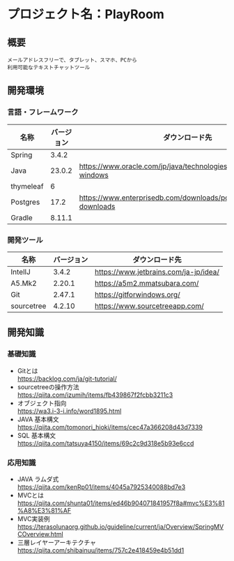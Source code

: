 # プロジェクト名：PlayRoom
## 概要
```
メールアドレスフリーで、タブレット、スマホ、PCから
利用可能なテキストチャットツール
```

## 開発環境
### 言語・フレームワーク

| 名称        | バージョン  | ダウンロード先                                                     |
|-----------|--------|----------------------------------------------------------------------|
| Spring    | 3.4.2  |                                                                      |
| Java      | 23.0.2 | https://www.oracle.com/jp/java/technologies/downloads/#jdk23-windows |
| thymeleaf | 6      |                                                                      |
| Postgres  | 17.2   | https://www.enterprisedb.com/downloads/postgres-postgresql-downloads |
| Gradle    | 8.11.1 |                                                                      |

### 開発ツール

| 名称         | バージョン   | ダウンロード先                                 |
|-------------|------------|----------------------------------------------|
| IntellJ     | 3.4.2      | https://www.jetbrains.com/ja-jp/idea/        |
| A5.Mk2      | 2.20.1     | https://a5m2.mmatsubara.com/                 | 
| Git         | 2.47.1     | https://gitforwindows.org/                   |
| sourcetree  | 4.2.10     | https://www.sourcetreeapp.com/               |

## 開発知識

### 基礎知識
 - Gitとは\
    https://backlog.com/ja/git-tutorial/
 - sourcetreeの操作方法\
    https://qiita.com/izumih/items/fb439867f2fcbb3211c3
 - オブジェクト指向\
   https://wa3.i-3-i.info/word1895.html
 - JAVA 基本構文\
   https://qiita.com/tomonori_hioki/items/cec47a366208d43d7339
 - SQL 基本構文\
   https://qiita.com/tatsuya4150/items/69c2c9d318e5b93e6ccd


### 応用知識

 - JAVA ラムダ式\
   https://qiita.com/kenRp01/items/4045a7925340088bd7e3
 - MVCとは\
   https://qiita.com/shunta01/items/ed46b904071841957f8a#mvc%E3%81%A8%E3%81%AF
 - MVC実装例\
   https://terasolunaorg.github.io/guideline/current/ja/Overview/SpringMVCOverview.html
 - 三層レイヤーアーキテクチャ\
   https://qiita.com/shibainuu/items/757c2e418459e4b51dd1